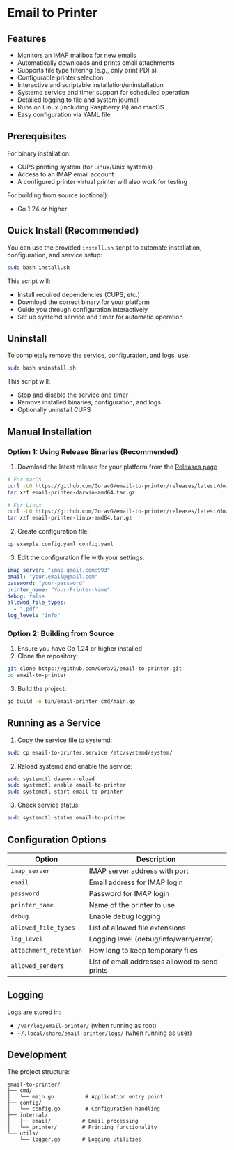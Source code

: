 # Email to Printer

## Features

- Monitors an IMAP mailbox for new emails
- Automatically downloads and prints email attachments
- Supports file type filtering (e.g., only print PDFs)
- Configurable printer selection
- Interactive and scriptable installation/uninstallation
- Systemd service and timer support for scheduled operation
- Detailed logging to file and system journal
- Runs on Linux (including Raspberry Pi) and macOS
- Easy configuration via YAML file

## Prerequisites

For binary installation:
- CUPS printing system (for Linux/Unix systems)
- Access to an IMAP email account
- A configured printer virtual printer will also work for testing

For building from source (optional):
- Go 1.24 or higher

## Quick Install (Recommended)

You can use the provided `install.sh` script to automate installation, configuration, and service setup:

```sh
sudo bash install.sh
```

This script will:
- Install required dependencies (CUPS, etc.)
- Download the correct binary for your platform
- Guide you through configuration interactively
- Set up systemd service and timer for automatic operation

## Uninstall

To completely remove the service, configuration, and logs, use:

```sh
sudo bash uninstall.sh
```

This script will:
- Stop and disable the service and timer
- Remove installed binaries, configuration, and logs
- Optionally uninstall CUPS

## Manual Installation

### Option 1: Using Release Binaries (Recommended)

1. Download the latest release for your platform from the [Releases page](https://github.com/GoravG/email-to-printer/releases)
```sh
# For macOS
curl -LO https://github.com/GoravG/email-to-printer/releases/latest/download/email-printer-darwin-amd64.tar.gz
tar xzf email-printer-darwin-amd64.tar.gz

# For Linux
curl -LO https://github.com/GoravG/email-to-printer/releases/latest/download/email-printer-linux-amd64.tar.gz
tar xzf email-printer-linux-amd64.tar.gz
```

2. Create configuration file:
```sh
cp example.config.yaml config.yaml
```

3. Edit the configuration file with your settings:
```yaml
imap_server: "imap.gmail.com:993"
email: "your.email@gmail.com"
password: "your-password"
printer_name: "Your-Printer-Name"
debug: false
allowed_file_types:
  - ".pdf"
log_level: "info"
```

### Option 2: Building from Source

1. Ensure you have Go 1.24 or higher installed
2. Clone the repository:
```sh
git clone https://github.com/GoravG/email-to-printer.git
cd email-to-printer
```

3. Build the project:
```sh
go build -o bin/email-printer cmd/main.go
```

## Running as a Service

1. Copy the service file to systemd:
```sh
sudo cp email-to-printer.service /etc/systemd/system/
```

2. Reload systemd and enable the service:
```sh
sudo systemctl daemon-reload
sudo systemctl enable email-to-printer
sudo systemctl start email-to-printer
```

3. Check service status:
```sh
sudo systemctl status email-to-printer
```

## Configuration Options

| Option | Description |
|--------|------------|
| `imap_server` | IMAP server address with port |
| `email` | Email address for IMAP login |
| `password` | Password for IMAP login |
| `printer_name` | Name of the printer to use |
| `debug` | Enable debug logging |
| `allowed_file_types` | List of allowed file extensions |
| `log_level` | Logging level (debug/info/warn/error) |
| `attachment_retention` | How long to keep temporary files |
| `allowed_senders` | List of email addresses allowed to send prints |

## Logging

Logs are stored in:
- `/var/log/email-printer/` (when running as root)
- `~/.local/share/email-printer/logs/` (when running as user)

## Development

The project structure:
```
email-to-printer/
├── cmd/
│   └── main.go          # Application entry point
├── config/
│   └── config.go        # Configuration handling
├── internal/
│   ├── email/          # Email processing
│   └── printer/        # Printing functionality
└── utils/
    └── logger.go       # Logging utilities
```